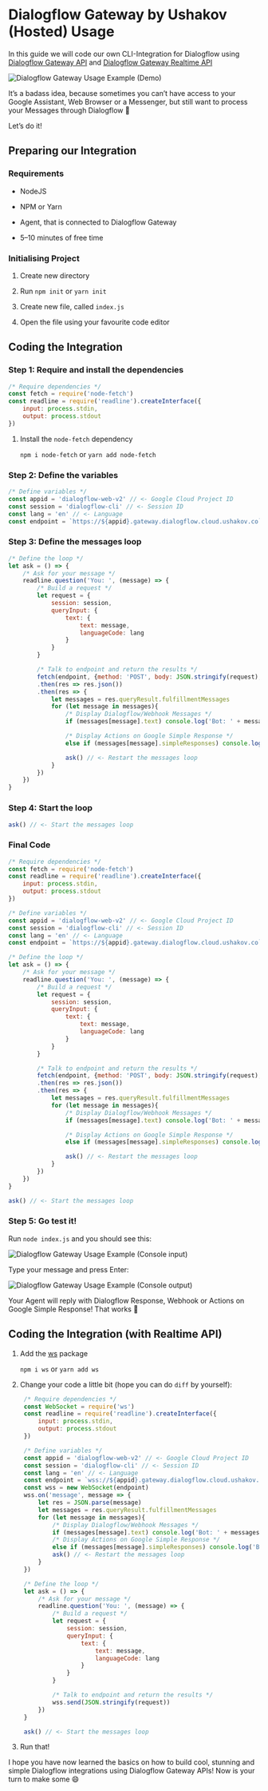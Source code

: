 # Dialogflow Gateway by Ushakov (Hosted) Usage

In this guide we will code our own CLI-Integration for Dialogflow using [Dialogflow Gateway API](api.md.md#api) and [Dialogflow Gateway Realtime API](api.md.md#realtime-api)

![Dialogflow Gateway Usage Example (Demo)](images/1*Sax2IOrqX6_09FPS-kqLdA.gif)

It’s a badass idea, because sometimes you can’t have access to your Google Assistant, Web Browser or a Messenger, but still want to process your Messages through Dialogflow 💪

Let’s do it!

## Preparing our Integration

### Requirements

* NodeJS

* NPM or Yarn

* Agent, that is connected to Dialogflow Gateway

* 5–10 minutes of free time

### Initialising Project

1. Create new directory

2. Run `npm init` or `yarn init`

3. Create new file, called `index.js`

4. Open the file using your favourite code editor

## Coding the Integration

### Step 1: Require and install the dependencies

```js
/* Require dependencies */
const fetch = require('node-fetch')
const readline = require('readline').createInterface({
    input: process.stdin,
    output: process.stdout
})
```

1. Install the `node-fetch` dependency

   `npm i node-fetch` or `yarn add node-fetch`

### Step 2: Define the variables

```js
/* Define variables */
const appid = 'dialogflow-web-v2' // <- Google Cloud Project ID
const session = 'dialogflow-cli' // <- Session ID
const lang = 'en' // <- Language
const endpoint = `https://${appid}.gateway.dialogflow.cloud.ushakov.co` // <- Endpoint
```

### Step 3: Define the messages loop

```js
/* Define the loop */
let ask = () => {
    /* Ask for your message */
    readline.question('You: ', (message) => {
        /* Build a request */
        let request = {
            session: session,
            queryInput: {
                text: {
                    text: message,
                    languageCode: lang
                }
            }
        }

        /* Talk to endpoint and return the results */
        fetch(endpoint, {method: 'POST', body: JSON.stringify(request), headers: {'Content-Type': 'application/json'}})
        .then(res => res.json())
        .then(res => {
            let messages = res.queryResult.fulfillmentMessages
            for (let message in messages){
                /* Display Dialogflow/Webhook Messages */
                if (messages[message].text) console.log('Bot: ' + messages[message].text.text[0])

                /* Display Actions on Google Simple Response */
                else if (messages[message].simpleResponses) console.log('Bot: ' + messages[message].simpleResponses.simpleResponses[0].textToSpeech)

                ask() // <- Restart the messages loop
            }
        })
    })
}
```

### Step 4: Start the loop

```js
ask() // <- Start the messages loop
```

### Final Code

```js
/* Require dependencies */
const fetch = require('node-fetch')
const readline = require('readline').createInterface({
    input: process.stdin,
    output: process.stdout
})

/* Define variables */
const appid = 'dialogflow-web-v2' // <- Google Cloud Project ID
const session = 'dialogflow-cli' // <- Session ID
const lang = 'en' // <- Language
const endpoint = `https://${appid}.gateway.dialogflow.cloud.ushakov.co` // <- Endpoint

/* Define the loop */
let ask = () => {
    /* Ask for your message */
    readline.question('You: ', (message) => {
        /* Build a request */
        let request = {
            session: session,
            queryInput: {
                text: {
                    text: message,
                    languageCode: lang
                }
            }
        }

        /* Talk to endpoint and return the results */
        fetch(endpoint, {method: 'POST', body: JSON.stringify(request), headers: {'Content-Type': 'application/json'}})
        .then(res => res.json())
        .then(res => {
            let messages = res.queryResult.fulfillmentMessages
            for (let message in messages){
                /* Display Dialogflow/Webhook Messages */
                if (messages[message].text) console.log('Bot: ' + messages[message].text.text[0])

                /* Display Actions on Google Simple Response */
                else if (messages[message].simpleResponses) console.log('Bot: ' + messages[message].simpleResponses.simpleResponses[0].textToSpeech)

                ask() // <- Restart the messages loop
            }
        })
    })
}

ask() // <- Start the messages loop
```

### Step 5: Go test it!

Run `node index.js` and you should see this:

![Dialogflow Gateway Usage Example (Console input)](images/1*g7d0ZMyE_ODPiwGqalT_wQ.png)

Type your message and press Enter:

![Dialogflow Gateway Usage Example (Console output)](images/1*0zPrr0SOtY9ulOXmWHhXig.png)

Your Agent will reply with Dialogflow Response, Webhook or Actions on Google Simple Response! That works 🤘

## Coding the Integration (with Realtime API)

1. Add the [ws](https://www.npmjs.com/package/ws) package

   `npm i ws` or `yarn add ws`
2. Change your code a little bit (hope you can do `diff` by yourself):
   ```js
    /* Require dependencies */
    const WebSocket = require('ws')
    const readline = require('readline').createInterface({
        input: process.stdin,
        output: process.stdout
    })

    /* Define variables */
    const appid = 'dialogflow-web-v2' // <- Google Cloud Project ID
    const session = 'dialogflow-cli' // <- Session ID
    const lang = 'en' // <- Language
    const endpoint = `wss://${appid}.gateway.dialogflow.cloud.ushakov.co/` // <- Endpoint
    const wss = new WebSocket(endpoint)
    wss.on('message', message => {
        let res = JSON.parse(message)
        let messages = res.queryResult.fulfillmentMessages
        for (let message in messages){
            /* Display Dialogflow/Webhook Messages */
            if (messages[message].text) console.log('Bot: ' + messages[message].text.text[0])
            /* Display Actions on Google Simple Response */
            else if (messages[message].simpleResponses) console.log('Bot: ' + messages[message].simpleResponses.simpleResponses[0].textToSpeech)
            ask() // <- Restart the messages loop
        }
    })

    /* Define the loop */
    let ask = () => {
        /* Ask for your message */
        readline.question('You: ', (message) => {
            /* Build a request */
            let request = {
                session: session,
                queryInput: {
                    text: {
                        text: message,
                        languageCode: lang
                    }
                }
            }

            /* Talk to endpoint and return the results */
            wss.send(JSON.stringify(request))
        })
    }

    ask() // <- Start the messages loop
   ```
3. Run that!

I hope you have now learned the basics on how to build cool, stunning and simple Dialogflow integrations using Dialogflow Gateway APIs! Now is your turn to make some 😄